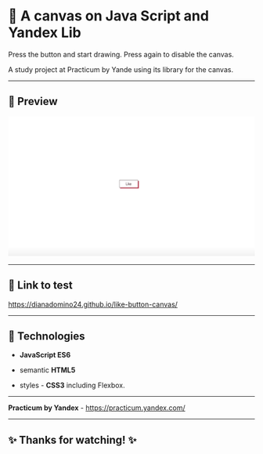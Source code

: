 # :large_blue_circle: A canvas on Java Script and Yandex Lib

Press the button and start drawing. Press again to disable the canvas.

A study project at Practicum by Yande using its library for the canvas.

---

## :mag_right: Preview

![Preview](./css-anim2.gif)

---

## :link: Link to test

https://dianadomino24.github.io/like-button-canvas/

---

## :rocket: Technologies

-   **JavaScript ES6**

-   semantic **HTML5**

-   styles - **CSS3** including Flexbox.

---

**Practicum by Yandex** - https://practicum.yandex.com/

---

## :sparkles: Thanks for watching! :sparkles:
